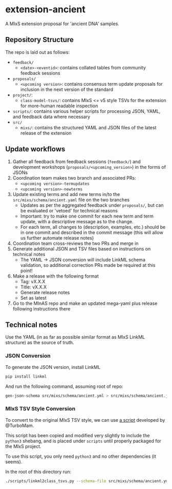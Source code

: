 # extension-ancient

A MIxS extension proposal for 'ancient DNA' samples.

## Repository Structure

The repo is laid out as follows:

- `feedback/`
  - `<date>-<eventid>`: contains collated tables from community feedback sessions
- `proposals/`
  - `<upcoming version>`: contains consensus term update proposals for inclusion in the next version of the standard
- `project/`:
  - `class-model-tsvs/`: contains MIxS <= v5 style TSVs for the extension for more-human readable inspection
- `scripts/`: contains various helper scripts for processing JSON, YAML, and feedback data where necessary
- `src/`
  - `mixs/`: contains the structured YAML and JSON files of the latest release of the extension

## Update workflows

1. Gather all feedback from feedback sessions (`feedback/`) and development workshops (`proposals/<upcoming_version>`) in the forms of JSONs
2. Coordination team makes two branch and associated PRs:
    - `<upcoming version>-termupdates`
    - `<upcoming version>-newterms`
3. Update existing terms and add new terms in/to the `src/mixs/schema/ancient.yaml` file on the two branches
    - Updates as per the aggregated feedback under `proposals/`, but can be evaluated or 'vetoed' for technical reasons
    - Important: try to make one commit for each new term and term update, with a descriptive message as to the change.
    - For each term, all changes to (description, examples, etc.) should be in one commit and described in the commit message (this will allow us further automate release notes)
5. Coordination team cross-reviews the two PRs and merge in
6. Generate additional JSON and TSV files based on instructions on technical notes
    - The YAML -> JSON conversion will include LinkML schema validation, so additional correction PRs made be required at this point!
7. Make a release with the following format
    - Tag: vX.X.X
    - Title: vX.X.X
    - Generate release notes
    - Set as latest
8. Go to the MInAS repo and make an updated mega-yaml plus release following instructions there

## Technical notes

Use the YAML (in as far as possible similar format as MIxS LinkML structure) as the source of truth.

### JSON Conversion

To generate the JSON version, install LinkML

```bash
pip install linkml
```

And run the following command, assuming root of repo:

```bash
gen-json-schema src/mixs/schema/ancient.yml > src/mixs/schema/ancient.json
```

### MIxS TSV Style Conversion

To convert to the original MIxS TSV style, we can use [a script](https://github.com/GenomicsStandardsConsortium/mixs/blob/dd1a08f82637e80657f00b4551547a9b4b62c0d3/src/scripts/linkml2class_tsvs.py) developed by @TurboMam.

This script has been copied and modified very slightly to include the `python3` shebang, and is placed under `scripts` until properly packaged for the MIxS project.

To use this script, you only need `python3` and no other dependencies (it seems).

In the root of this directory run:

```bash
./scripts/linkml2class_tsvs.py --schema-file src/mixs/schema/ancient.yml --output-dir projects/class-model-tsvs/
```
